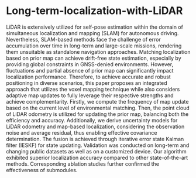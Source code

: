 # Long-term-localization-with-LiDAR

LiDAR is extensively utilized for self-pose estimation within the domain of simultaneous localization and mapping (SLAM) for autonomous driving. Nevertheless, SLAM-based methods face the challenge of error accumulation over time in long-term and large-scale missions, rendering them unsuitable as standalone navigation approaches. Matching localization based on prior map can achieve drift-free state estimation, especially by providing global constraints in GNSS-denied environments. However, fluctuations and partial absence of prior map can significantly impact localization performance. Therefore, to achieve accurate and robust positioning in diverse scenarios, this paper proposes an integrated approach that utilizes the voxel mapping technique while also considers adaptive map updates to fully leverage their respective strengths and achieve complementarity. Firstly, we compute the frequency of map update based on the current level of environmental matching. Then, the point cloud of LiDAR odometry is utilized for updating the prior map, balancing both the efficiency and accuracy. Additionally, we derive uncertainty models for LiDAR odometry and map-based localization, considering the observation noise and average residual, thus enabling effective covariance determination. The fusion is achieved through iterative error state Kalman filter (IESKF) for state updating. Validation was conducted on long-term and changing public datasets as well as on a customized device. Our algorithm exhibited superior localization accuracy compared to other state-of-the-art methods. Corresponding ablation studies further confirmed the effectiveness of submodules.
